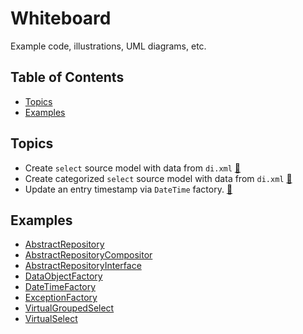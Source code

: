 # Whiteboard

Example code, illustrations, UML diagrams, etc.

## Table of Contents

+ [Topics](#topics)
+ [Examples](#examples)

## Topics

+ Create `select` source model with data from `di.xml` [&#128279;](docs/VirtualSelect.md)
+ Create categorized `select` source model with data from `di.xml` [&#128279;](docs/VirtualGroupedSelect.md)
+ Update an entry timestamp via `DateTime` factory. [&#128279;](docs/DateTimeFactory.md)

## Examples

+ [AbstractRepository](docs/AbstractRepository.md)
+ [AbstractRepositoryCompositor](docs/AbstractRepositoryCompositor.md)
+ [AbstractRepositoryInterface](docs/AbstractRepositoryInterface.md)
+ [DataObjectFactory](docs/DataObjectFactory.md)
+ [DateTimeFactory](docs/DateTimeFactory.md)
+ [ExceptionFactory](docs/ExceptionFactory.md)
+ [VirtualGroupedSelect](docs/VirtualGroupedSelect.md)
+ [VirtualSelect](docs/VirtualSelect.md)
